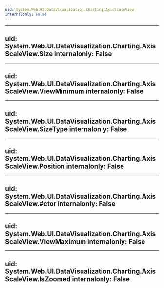 ```yaml
---
uid: System.Web.UI.DataVisualization.Charting.AxisScaleView
internalonly: False
---
```


---
uid: System.Web.UI.DataVisualization.Charting.AxisScaleView.Size
internalonly: False
---

---
uid: System.Web.UI.DataVisualization.Charting.AxisScaleView.ViewMinimum
internalonly: False
---

---
uid: System.Web.UI.DataVisualization.Charting.AxisScaleView.SizeType
internalonly: False
---

---
uid: System.Web.UI.DataVisualization.Charting.AxisScaleView.Position
internalonly: False
---

---
uid: System.Web.UI.DataVisualization.Charting.AxisScaleView.#ctor
internalonly: False
---

---
uid: System.Web.UI.DataVisualization.Charting.AxisScaleView.ViewMaximum
internalonly: False
---

---
uid: System.Web.UI.DataVisualization.Charting.AxisScaleView.IsZoomed
internalonly: False
---

